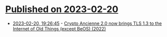 # [Published on 2023-02-20](index.md)

* [2023-02-20, 19:26:45](https://lobste.rs/s/2whfqd/crypto_ancienne_2_0_now_brings_tls_1_3) - [Crypto Ancienne 2.0 now brings TLS 1.3 to the Internet of Old Things (except BeOS) (2022)](http://oldvcr.blogspot.com/2022/07/crypto-ancienne-20-now-brings-tls-13-to.html?m=1)
